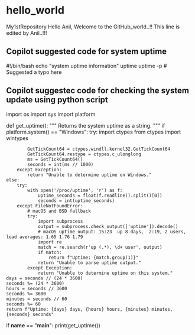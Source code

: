 # hello_world
My1stRepository
Hello Anil, Welcome to the GitHub_world..!!
This line is edited by Anil..!!!

## Copilot suggested code for system uptime
#!/bin/bash
echo "system uptime information"
uptime
uptime -p  # Suggested a typo here

## Copilot suggestec code for checking the system update using python script

import os
import sys
import platform

def get_uptime():
    """
    Returns the system uptime as a string.
    """
    if platform.system() == "Windows":
        try:
            import ctypes
            from ctypes import wintypes

            GetTickCount64 = ctypes.windll.kernel32.GetTickCount64
            GetTickCount64.restype = ctypes.c_ulonglong
            ms = GetTickCount64()
            seconds = int(ms // 1000)
        except Exception:
            return "Unable to determine uptime on Windows."
    else:
        try:
            with open('/proc/uptime', 'r') as f:
                uptime_seconds = float(f.readline().split()[0])
                seconds = int(uptime_seconds)
        except FileNotFoundError:
            # macOS and BSD fallback
            try:
                import subprocess
                output = subprocess.check_output(['uptime']).decode()
                # macOS uptime output: 15:23  up 8 days,  2:19, 2 users, load averages: 1.65 1.76 1.79
                import re
                match = re.search(r'up (.*), \d+ user', output)
                if match:
                    return f"Uptime: {match.group(1)}"
                return "Unable to parse uptime output."
            except Exception:
                return "Unable to determine uptime on this system."
    days = seconds // (24 * 3600)
    seconds %= (24 * 3600)
    hours = seconds // 3600
    seconds %= 3600
    minutes = seconds // 60
    seconds %= 60
    return f"Uptime: {days} days, {hours} hours, {minutes} minutes, {seconds} seconds"

if __name__ == "__main__":
    print(get_uptime())

